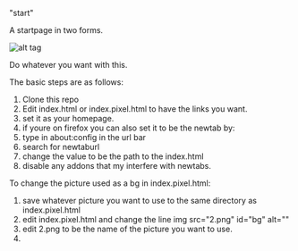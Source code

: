 "start"

A startpage in two forms.

![alt tag](http://i.imgur.com/EEMUZOq.png)

Do whatever you want with this.

The basic steps are as follows:

1. Clone this repo
2. Edit index.html or index.pixel.html to have the links you want.
3. set it as your homepage.
4. if youre on firefox you can also set it to be the newtab by:
5. type in about:config in the url bar
6. search for newtaburl
7. change the value to be the path to the index.html
8. disable any addons that my interfere with newtabs.

To change the picture used as a bg in index.pixel.html:

1. save whatever picture you want to use to the same directory as index.pixel.html
2. edit index.pixel.html and change the line img src="2.png" id="bg" alt=""
3. edit 2.png to be the name of the picture you want to use.
4. 
